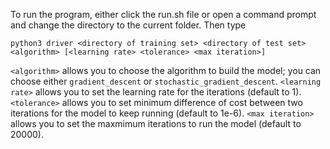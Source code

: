 To run the program, either click the run.sh file or open a command prompt and change the directory to the current folder. 
Then type  

`python3 driver <directory of training set> <directory of test set> <algorithm> [<learning rate> <tolerance> <max iteration>]`  

`<algorithm>` allows you to choose the algorithm to build the model; you can choose either `gradient_descent` or 
`stochastic_gradient_descent`. `<learning rate>` allows you to set the learning rate for the iterations (default to 1). `<tolerance>` allows
you to set minimum difference of cost between two iterations for the model to keep running (default to 1e-6). `<max iteration>` allows 
you to set the maxmimum iterations to run the model (default to 20000).